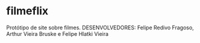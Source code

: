 # filmeflix
Protótipo de site sobre filmes.
DESENVOLVEDORES:
Felipe Redivo Fragoso,
Arthur Vieira Bruske e
Felipe Hlatki Vieira
